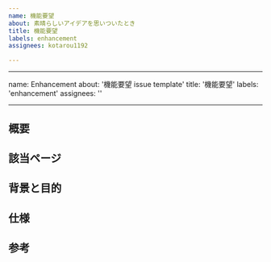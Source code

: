 ```yaml
---
name: 機能要望
about: 素晴らしいアイデアを思いついたとき
title: 機能要望
labels: enhancement
assignees: kotarou1192

---
```


---
name: Enhancement
about: '機能要望 issue template'
title: '機能要望'
labels: 'enhancement'
assignees: ''

---

## 概要

## 該当ページ

## 背景と目的

## 仕様

## 参考<!-- あれば記載 -->
